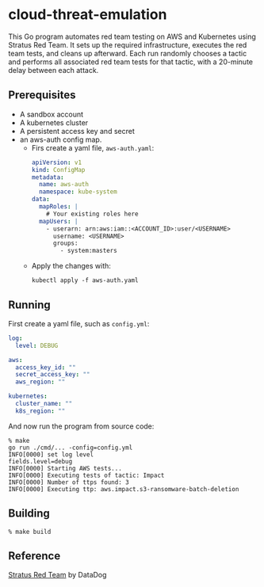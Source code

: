 # cloud-threat-emulation
This Go program automates red team testing on AWS and Kubernetes using Stratus Red Team. It sets up the required infrastructure, executes the red team tests, and cleans up afterward. Each run randomly chooses a tactic and performs all associated red team tests for that tactic, with a 20-minute delay between each attack.
## Prerequisites
- A sandbox account
- A kubernetes cluster
- A persistent access key and secret
- an aws-auth config map.
  - Firs create a yaml file, `aws-auth.yaml`:
    ```yaml
    apiVersion: v1
    kind: ConfigMap
    metadata:
      name: aws-auth
      namespace: kube-system
    data:
      mapRoles: |
        # Your existing roles here
      mapUsers: |
        - userarn: arn:aws:iam::<ACCOUNT_ID>:user/<USERNAME>
          username: <USERNAME>
          groups:
            - system:masters
    ```
  - Apply  the changes with:
    ```shell
    kubectl apply -f aws-auth.yaml
    ```

## Running
First create a yaml file, such as `config.yml`:
```yaml
log:
  level: DEBUG

aws:
  access_key_id: ""
  secret_access_key: ""
  aws_region: ""

kubernetes:
  cluster_name: ""
  k8s_region: ""
```

And now run the program from source code:
```shell
% make
go run ./cmd/... -config=config.yml
INFO[0000] set log level                                 fields.level=debug
INFO[0000] Starting AWS tests...  
INFO[0000] Executing tests of tactic: Impact         
INFO[0000] Number of ttps found: 3                      
INFO[0000] Executing ttp: aws.impact.s3-ransomware-batch-deletion   
```

## Building

```shell
% make build
```

## Reference
[Stratus Red Team](https://github.com/DataDog/stratus-red-team) by DataDog
